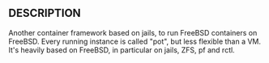 DESCRIPTION
-----------
Another container framework based on jails, to run FreeBSD containers on
FreeBSD.  Every running instance is called "pot", but less flexible than a
VM.  It's heavily based on FreeBSD, in particular on jails, ZFS, pf and
rctl.
